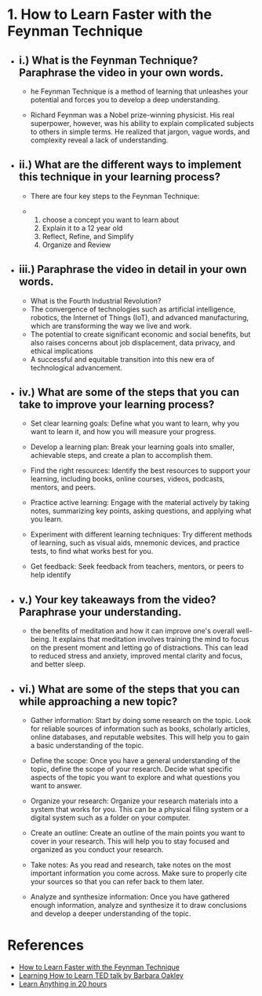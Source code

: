 #   1. How to Learn Faster with the Feynman Technique
* ## i.) What is the Feynman Technique? Paraphrase the video in your own words.
    *  he Feynman Technique is a method of learning that unleashes your potential and forces you to develop a deep understanding.

    * Richard Feynman was a Nobel prize-winning physicist. His real superpower, however, was his ability to explain complicated subjects to others in simple terms. He realized that jargon, vague words, and complexity reveal a lack of understanding.


* ## ii.) What are the different ways to implement this technique in your learning process?

    * There are four key steps to the Feynman Technique:

    * 1. choose a concept you want to learn about
        2. Explain it to a 12 year old
        3. Reflect, Refine, and Simplify
        4. Organize and Review

* ## iii.) Paraphrase the video in detail in your own words.
    * What is the Fourth Industrial Revolution?
    *  The convergence of technologies such as artificial intelligence, robotics, the Internet of Things (IoT), and advanced manufacturing, which are transforming the way we live and work.
    * The potential to create significant economic and social benefits, but also raises concerns about job displacement, data privacy, and ethical implications
    * A successful and equitable transition into this new era of technological advancement.

* ## iv.) What are some of the steps that you can take to improve your learning process?
    * Set clear learning goals: Define what you want to learn, why you want to learn it, and how you will measure your progress.

    * Develop a learning plan: Break your learning goals into smaller, achievable steps, and create a plan to accomplish them.

    * Find the right resources: Identify the best resources to support your learning, including books, online courses, videos, podcasts, mentors, and peers.

    * Practice active learning: Engage with the material actively by taking notes, summarizing key points, asking questions, and applying what you learn.

    * Experiment with different learning techniques: Try different methods of learning, such as visual aids, mnemonic devices, and practice tests, to find what works best for you.

    * Get feedback: Seek feedback from teachers, mentors, or peers to help identify


* ## v.) Your key takeaways from the video? Paraphrase your understanding.
    * the benefits of meditation and how it can improve one's overall well-being. It explains that meditation involves training the mind to focus on the present moment and letting go of distractions. This can lead to reduced stress and anxiety, improved mental clarity and focus, and better sleep.

* ## vi.) What are some of the steps that you can while approaching a new topic?
    * Gather information: Start by doing some research on the topic. Look for reliable sources of information such as books, scholarly articles, online databases, and reputable websites. This will help you to gain a basic understanding of the topic.

    * Define the scope: Once you have a general understanding of the topic, define the scope of your research. Decide what specific aspects of the topic you want to explore and what questions you want to answer.

    * Organize your research: Organize your research materials into a system that works for you. This can be a physical filing system or a digital system such as a folder on your computer.

    * Create an outline: Create an outline of the main points you want to cover in your research. This will help you to stay focused and organized as you conduct your research.

    * Take notes: As you read and research, take notes on the most important information you come across. Make sure to properly cite your sources so that you can refer back to them later.

    * Analyze and synthesize information: Once you have gathered enough information, analyze and synthesize it to draw conclusions and develop a deeper understanding of the topic.


# References
* [How to Learn Faster with the Feynman Technique](https://www.youtube.com/watch?v=5MgBikgcWnY)
*   [ Learning How to Learn TED talk by Barbara Oakley](https://www.youtube.com/watch?v=O96fE1E-rf8)
*   [Learn Anything in 20 hours](https://www.youtube.com/watch?v=5MgBikgcWnY)